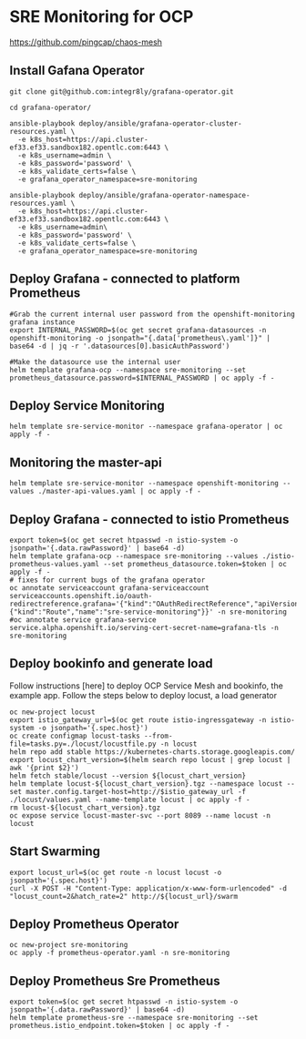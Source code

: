 # SRE Monitoring for OCP
https://github.com/pingcap/chaos-mesh

## Install Gafana Operator

```shell
git clone git@github.com:integr8ly/grafana-operator.git

cd grafana-operator/

ansible-playbook deploy/ansible/grafana-operator-cluster-resources.yaml \
  -e k8s_host=https://api.cluster-ef33.ef33.sandbox182.opentlc.com:6443 \
  -e k8s_username=admin \
  -e k8s_password='password' \
  -e k8s_validate_certs=false \
  -e grafana_operator_namespace=sre-monitoring

ansible-playbook deploy/ansible/grafana-operator-namespace-resources.yaml \
  -e k8s_host=https://api.cluster-ef33.ef33.sandbox182.opentlc.com:6443 \
  -e k8s_username=admin\
  -e k8s_password='password' \
  -e k8s_validate_certs=false \
  -e grafana_operator_namespace=sre-monitoring
```

## Deploy Grafana - connected to platform Prometheus

```shell
#Grab the current internal user password from the openshift-monitoring grafana instance
export INTERNAL_PASSWORD=$(oc get secret grafana-datasources -n openshift-monitoring -o jsonpath="{.data['prometheus\.yaml']}" | base64 -d | jq -r '.datasources[0].basicAuthPassword')

#Make the datasource use the internal user
helm template grafana-ocp --namespace sre-monitoring --set prometheus_datasource.password=$INTERNAL_PASSWORD | oc apply -f -
```

## Deploy Service Monitoring

```shell
helm template sre-service-monitor --namespace grafana-operator | oc apply -f -
```

## Monitoring the master-api

```shell
helm template sre-service-monitor --namespace openshift-monitoring --values ./master-api-values.yaml | oc apply -f -
```

## Deploy Grafana - connected to istio Prometheus


```shell
export token=$(oc get secret htpasswd -n istio-system -o jsonpath='{.data.rawPassword}' | base64 -d)
helm template grafana-ocp --namespace sre-monitoring --values ./istio-prometheus-values.yaml --set prometheus_datasource.token=$token | oc apply -f -
# fixes for current bugs of the grafana operator
oc annotate serviceaccount grafana-serviceaccount serviceaccounts.openshift.io/oauth-redirectreference.grafana='{"kind":"OAuthRedirectReference","apiVersion":"v1","reference":{"kind":"Route","name":"sre-service-monitoring"}}' -n sre-monitoring
#oc annotate service grafana-service service.alpha.openshift.io/serving-cert-secret-name=grafana-tls -n sre-monitoring
```

## Deploy bookinfo and generate load

Follow instructions [here] to deploy OCP Service Mesh and bookinfo, the example app.
Follow the steps below to deploy locust, a load generator

```shell
oc new-project locust
export istio_gateway_url=$(oc get route istio-ingressgateway -n istio-system -o jsonpath='{.spec.host}')
oc create configmap locust-tasks --from-file=tasks.py=./locust/locustfile.py -n locust
helm repo add stable https://kubernetes-charts.storage.googleapis.com/
export locust_chart_version=$(helm search repo locust | grep locust | awk '{print $2}')
helm fetch stable/locust --version ${locust_chart_version}
helm template locust-${locust_chart_version}.tgz --namespace locust --set master.config.target-host=http://$istio_gateway_url -f ./locust/values.yaml --name-template locust | oc apply -f -
rm locust-${locust_chart_version}.tgz
oc expose service locust-master-svc --port 8089 --name locust -n locust
```

## Start Swarming

```shell
export locust_url=$(oc get route -n locust locust -o jsonpath='{.spec.host}')
curl -X POST -H "Content-Type: application/x-www-form-urlencoded" -d "locust_count=2&hatch_rate=2" http://${locust_url}/swarm
```

## Deploy Prometheus Operator

```shell
oc new-project sre-monitoring
oc apply -f prometheus-operator.yaml -n sre-monitoring
```

## Deploy Prometheus Sre Prometheus

```shell
export token=$(oc get secret htpasswd -n istio-system -o jsonpath='{.data.rawPassword}' | base64 -d)
helm template prometheus-sre --namespace sre-monitoring --set prometheus.istio_endpoint.token=$token | oc apply -f -
```
